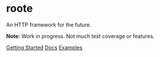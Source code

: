 # roote
An HTTP framework for the future.

**Note:** Work in progress. Not much test coverage or features.

[Getting Started][getting-started]
[Docs][docs]
[Examples][examples]


[getting-started]: https://github.com/thesbros/roote/blob/master/docs/getting-started.md
[docs]: https://github.com/thesbros/roote/tree/master/docs
[examples]: https://github.com/thesbros/roote/tree/master/docs/examples
